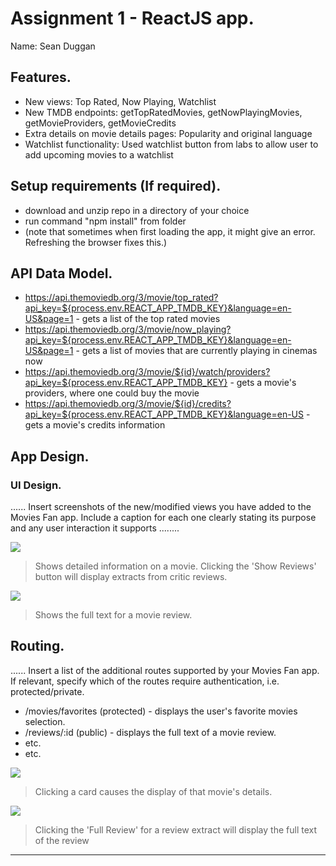 # Assignment 1 - ReactJS app.

Name: Sean Duggan

## Features. 
 + New views: Top Rated, Now Playing, Watchlist
 + New TMDB endpoints: getTopRatedMovies, getNowPlayingMovies, getMovieProviders, getMovieCredits
 + Extra details on movie details pages: Popularity and original language
 + Watchlist functionality: Used watchlist button from labs to allow user to add upcoming movies to a watchlist

## Setup requirements (If required).

+ download and unzip repo in a directory of your choice
+ run command "npm install" from folder
+ (note that sometimes when first loading the app, it might give an error. Refreshing the browser fixes this.)

## API Data Model.
+ https://api.themoviedb.org/3/movie/top_rated?api_key=${process.env.REACT_APP_TMDB_KEY}&language=en-US&page=1 - gets a list of the top rated movies
+ https://api.themoviedb.org/3/movie/now_playing?api_key=${process.env.REACT_APP_TMDB_KEY}&language=en-US&page=1 - gets a list of movies that are currently playing in cinemas now
+ https://api.themoviedb.org/3/movie/${id}/watch/providers?api_key=${process.env.REACT_APP_TMDB_KEY} - gets a movie's providers, where one could buy the movie
+ https://api.themoviedb.org/3/movie/${id}/credits?api_key=${process.env.REACT_APP_TMDB_KEY}&language=en-US - gets a movie's credits information

## App Design.

### UI Design.

...... Insert screenshots of the new/modified views you have added to the Movies Fan app. Include a caption for each one clearly stating its purpose and any user interaction it supports ........

![][movieDetail]
>Shows detailed information on a movie. Clicking the 'Show Reviews' button will display extracts from critic reviews.

![][review]
>Shows the full text for a movie review. 

## Routing.

...... Insert a list of the additional routes supported by your Movies Fan app. If relevant, specify which of the routes require authentication, i.e. protected/private.

+ /movies/favorites (protected) - displays the user's favorite movies selection.
+ /reviews/:id (public) - displays the full text of a movie review.
+ etc.
+ etc.

![][cardLink]
> Clicking a card causes the display of that movie's details.

![][reviewLink]
>Clicking the 'Full Review' for a review extract will display the full text of the review

---------------------------------

[model]: ./data.jpg
[movieDetail]: ./public/movieDetail.png
[review]: ./public/review.png
[reviewLink]: ./public/reviewLink.png
[cardLink]: ./public/cardLink.png
[stories]: ./public/storybook.png
